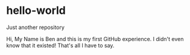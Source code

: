 # hello-world
Just another repository

Hi, My Name is Ben and this is my first GitHub experience.  I didn't even know that it existed!
That's all I have to say.
